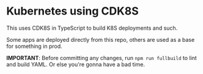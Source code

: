 # Kubernetes using CDK8S

This uses CDK8S in TypeScript to build K8S deployments and such.

Some apps are deployed directly from this repo, others are used as a base for something in prod.

**IMPORTANT**: Before committing any changes, run `npm run fullbuild` to lint and build YAML. Or else
you're gonna have a bad time.
